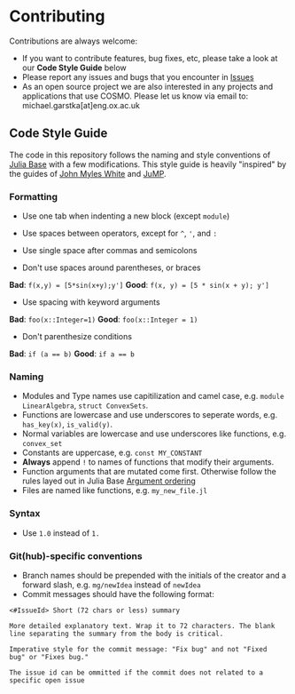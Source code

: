 # Contributing

Contributions are always welcome:

* If you want to contribute features, bug fixes, etc, please take a look at our __Code Style Guide__ below
* Please report any issues and bugs that you encounter in [Issues](https://github.com/oxfordcontrol/ossdp/issues)
* As an open source project we are also interested in any projects and applications that use COSMO. Please let us know via email to: michael.garstka[at]eng.ox.ac.uk

## Code Style Guide

The code in this repository follows the naming and style conventions of [Julia Base](https://docs.julialang.org/en/v1.0/manual/style-guide/#Style-Guide-1) with a few modifications. This style guide is heavily "inspired" by the guides of [John Myles White](https://github.com/johnmyleswhite/Style.jl) and [JuMP](http://www.juliaopt.org/JuMP.jl/latest/style).

### Formatting
* Use one tab when indenting a new block (except `module`)

* Use spaces between operators, except for `^`, `'`, and `:`
* Use single space after commas and semicolons
* Don't use spaces around parentheses, or braces

**Bad**: `f(x,y) = [5*sin(x+y);y']` **Good**: `f(x, y) = [5 * sin(x + y); y']`
* Use spacing with keyword arguments

**Bad**: `foo(x::Integer=1)` **Good**: `foo(x::Integer = 1)`

* Don't parenthesize conditions

**Bad**: `if (a == b)` **Good**: `if a == b`
### Naming
* Modules and Type names use capitilization and camel case, e.g. `module LinearAlgebra`, `struct ConvexSets`.
* Functions are lowercase and use underscores to seperate words, e.g. `has_key(x)`, `is_valid(y)`.
* Normal variables are lowercase and use underscores like functions, e.g. `convex_set`
* Constants are uppercase, e.g. `const MY_CONSTANT`
* **Always** append `!` to names of functions that modify their arguments.
* Function arguments that are mutated come first. Otherwise follow the rules layed out in Julia Base [Argument ordering](https://docs.julialang.org/en/v1.0/manual/style-guide/#Write-functions-with-argument-ordering-similar-to-Julia-Base-1)
* Files are named like functions, e.g. `my_new_file.jl`
### Syntax
* Use `1.0` instead of `1.`

### Git(hub)-specific conventions
* Branch names should be prepended with the initials of the creator and a forward slash, e.g. `mg/newIdea` instead of `newIdea`
* Commit messages should have the following format:
```
<#IssueId> Short (72 chars or less) summary

More detailed explanatory text. Wrap it to 72 characters. The blank
line separating the summary from the body is critical.

Imperative style for the commit message: "Fix bug" and not "Fixed
bug" or "Fixes bug."

The issue id can be ommitted if the commit does not related to a specific open issue
```